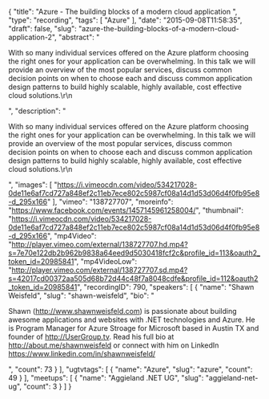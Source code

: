 {
  "title": "Azure - The building blocks of a modern cloud application ",
  "type": "recording",
  "tags": [
    "Azure"
  ],
  "date": "2015-09-08T11:58:35",
  "draft": false,
  "slug": "azure-the-building-blocks-of-a-modern-cloud-application-2",
  "abstract": "<p>With so many individual services offered on the Azure platform choosing the right ones for your application can be overwhelming. In this talk we will provide an overview of the most popular services, discuss common decision points on when to choose each and discuss common application design patterns to build highly scalable, highly available, cost effective cloud solutions.\r\n</p>",
  "description": "<p>With so many individual services offered on the Azure platform choosing the right ones for your application can be overwhelming. In this talk we will provide an overview of the most popular services, discuss common decision points on when to choose each and discuss common application design patterns to build highly scalable, highly available, cost effective cloud solutions.\r\n</p>",
  "images": [
    "https://i.vimeocdn.com/video/534217028-0de11e6af7cd727a848ef2c11eb7ece802c5987cf08a14d1d53d06d4f0fb95e8-d_295x166"
  ],
  "vimeo": "138727707",
  "moreinfo": "https://www.facebook.com/events/1457145961258004/",
  "thumbnail": "https://i.vimeocdn.com/video/534217028-0de11e6af7cd727a848ef2c11eb7ece802c5987cf08a14d1d53d06d4f0fb95e8-d_295x166",
  "mp4Video": "http://player.vimeo.com/external/138727707.hd.mp4?s=7e70e122db2b962b9838a64eed9d5030418fcf2c&profile_id=113&oauth2_token_id=20985841",
  "mp4VideoLow": "http://player.vimeo.com/external/138727707.sd.mp4?s=42017cd00372aa505d68b72d44c48f7a8048cdfe&profile_id=112&oauth2_token_id=20985841",
  "recordingID": 790,
  "speakers": [
    {
      "name": "Shawn Weisfeld",
      "slug": "shawn-weisfeld",
      "bio": "<p>Shawn (http://www.shawnweisfeld.com) is passionate about building awesome applications and websites with .NET technologies and Azure. He is Program Manager for Azure Stroage for Microsoft based in Austin TX and founder of http://UserGroup.tv. Read his full bio at http://about.me/shawnweisfeld or connect with him on LinkedIn https://www.linkedin.com/in/shawnweisfeld/</p>",
      "count": 73
    }
  ],
  "ugtvtags": [
    {
      "name": "Azure",
      "slug": "azure",
      "count": 49
    }
  ],
  "meetups": [
    {
      "name": "Aggieland .NET UG",
      "slug": "aggieland-net-ug",
      "count": 3
    }
  ]
}